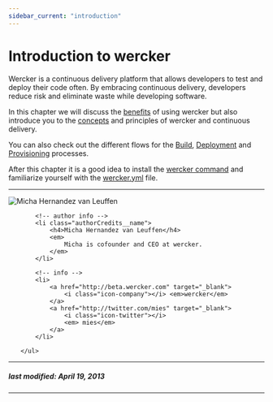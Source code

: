 ```yaml
---
sidebar_current: "introduction"
---
```


# Introduction to wercker

Wercker is a continuous delivery platform that allows developers to test and deploy their code often. By embracing continuous delivery, developers reduce risk and eliminate waste while developing software.

In this chapter we will discuss the [benefits](/articles/introduction/benefits.html) of using wercker but also introduce you to the [concepts](/articles/introduction/concepts.html) and principles of wercker and continuous delivery.

You can also check out the different flows for the [Build](/articles/introduction/build.html), [Deployment](/articles/introduction/deployment.html) and [Provisioning](/articles/introduction/provisioning.html) processes.

After this chapter it is a good idea to install the [wercker command](/articles/cli/intro.html) and familiarize yourself with the [wercker.yml](/articles/werckeryml/intro.html) file.

-------

<div class="authorCredits">
    <span class="profile-picture">
        <img src="https://secure.gravatar.com/avatar/d4b19718f9748779d7cf18c6303dc17f?d=identicon&s=192" alt="Micha Hernandez van Leuffen"/>
    </span>
    <ul class="authorCredits">

        <!-- author info -->
        <li class="authorCredits__name">
            <h4>Micha Hernandez van Leuffen</h4>
            <em>
                Micha is cofounder and CEO at wercker.
            </em>
        </li>

        <!-- info -->
        <li>
            <a href="http://beta.wercker.com" target="_blank">
                <i class="icon-company"></i> <em>wercker</em>
            </a>
            <a href="http://twitter.com/mies" target="_blank">
                <i class="icon-twitter"></i>
                <em> mies</em>
            </a>
        </li>

    </ul>
</div>

-------
##### last modified: April 19, 2013
-------

